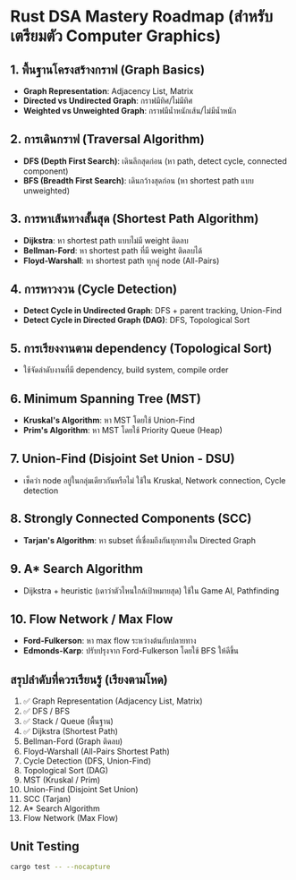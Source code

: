 # Rust DSA Mastery Roadmap (สำหรับเตรียมตัว Computer Graphics)

## 1. พื้นฐานโครงสร้างกราฟ (Graph Basics)
- **Graph Representation**: Adjacency List, Matrix
- **Directed vs Undirected Graph**: กราฟมีทิศ/ไม่มีทิศ
- **Weighted vs Unweighted Graph**: กราฟมีน้ำหนักเส้น/ไม่มีน้ำหนัก

## 2. การเดินกราฟ (Traversal Algorithm)
- **DFS (Depth First Search)**: เดินลึกสุดก่อน (หา path, detect cycle, connected component)
- **BFS (Breadth First Search)**: เดินกว้างสุดก่อน (หา shortest path แบบ unweighted)

## 3. การหาเส้นทางสั้นสุด (Shortest Path Algorithm)
- **Dijkstra**: หา shortest path แบบไม่มี weight ติดลบ
- **Bellman-Ford**: หา shortest path ที่มี weight ติดลบได้
- **Floyd-Warshall**: หา shortest path ทุกคู่ node (All-Pairs)

## 4. การหาวงวน (Cycle Detection)
- **Detect Cycle in Undirected Graph**: DFS + parent tracking, Union-Find
- **Detect Cycle in Directed Graph (DAG)**: DFS, Topological Sort

## 5. การเรียงงานตาม dependency (Topological Sort)
- ใช้จัดลำดับงานที่มี dependency, build system, compile order

## 6. Minimum Spanning Tree (MST)
- **Kruskal's Algorithm**: หา MST โดยใช้ Union-Find
- **Prim's Algorithm**: หา MST โดยใช้ Priority Queue (Heap)

## 7. Union-Find (Disjoint Set Union - DSU)
- เช็คว่า node อยู่ในกลุ่มเดียวกันหรือไม่ ใช้ใน Kruskal, Network connection, Cycle detection

## 8. Strongly Connected Components (SCC)
- **Tarjan's Algorithm**: หา subset ที่เชื่อมถึงกันทุกทางใน Directed Graph

## 9. A* Search Algorithm
- Dijkstra + heuristic (เดาว่าตัวไหนใกล้เป้าหมายสุด) ใช้ใน Game AI, Pathfinding

## 10. Flow Network / Max Flow
- **Ford-Fulkerson**: หา max flow ระหว่างต้นกับปลายทาง
- **Edmonds-Karp**: ปรับปรุงจาก Ford-Fulkerson โดยใช้ BFS ให้ดีขึ้น

## สรุปลำดับที่ควรเรียนรู้ (เรียงตามโหด)
1. ✅ Graph Representation (Adjacency List, Matrix)
2. ✅ DFS / BFS
3. ✅ Stack / Queue (พื้นฐาน)
4. ✅ Dijkstra (Shortest Path)
5. Bellman-Ford (Graph ติดลบ)
6. Floyd-Warshall (All-Pairs Shortest Path)
7. Cycle Detection (DFS, Union-Find)
8. Topological Sort (DAG)
9. MST (Kruskal / Prim)
10. Union-Find (Disjoint Set Union)
11. SCC (Tarjan)
12. A* Search Algorithm
13. Flow Network (Max Flow)

## Unit Testing

```bash
cargo test -- --nocapture
```
